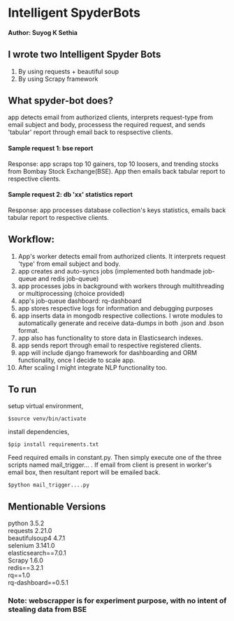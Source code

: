 # Intelligent SpyderBots #   

#### Author: Suyog K Sethia ####     

## I wrote two Intelligent Spyder Bots ##        
1. By using requests + beautiful soup            
2. By using Scrapy framework                  

## What spyder-bot does? ##
app detects email from authorized clients, interprets request-type from email subject and body, processess the required request, and sends 'tabular' report through email back to respsective clients.    

#### Sample request 1: bse report ####   
Response:  app scraps top 10 gainers, top 10 loosers, and trending stocks from Bombay Stock Exchange(BSE). App then emails back tabular report to respective clients.                 

#### Sample request 2: db 'xx' statistics report ####    
Response:  app processes database collection's keys statistics, emails back tabular report to respective clients.    

## Workflow: ##
1. App's worker detects email from authorized clients. It interprets request 'type' from email subject and body.
2. app creates and auto-syncs jobs  (implemented both handmade job-queue and redis job-queue) 
3. app processes jobs in background with workers through multithreading or multiprocessing (choice provided)
3. app's job-queue dashboard: rq-dashboard
4. app stores respective logs for information and debugging purposes
5. app inserts data in mongodb respective collections. I wrote modules to automatically generate and receive data-dumps in both .json and .bson format.
6. app also has functionality to store data in Elasticsearch indexes.
7. app sends report through email to respective registered clients.        
8. app will include django framework for dashboarding and ORM functionality, once I decide to scale app.                
9. After scaling I might integrate NLP functionality too.        

## To run  ##
setup virtual environment,
```
$source venv/bin/activate
```

install dependencies,
```
$pip install requirements.txt
```

Feed required emails in constant.py. Then simply execute one of the three scripts named mail_trigger... . If email from client is present in worker's email box, then resultant report will be emailed back. 
```
$python mail_trigger....py
```

## Mentionable Versions ##         
python 3.5.2           
requests 2.21.0            
beautifulsoup4 4.7.1                
selenium 3.141.0          
elasticsearch==7.0.1               
Scrapy 1.6.0     
redis==3.2.1    
rq==1.0    
rq-dashboard==0.5.1    

### Note: webscrapper is for experiment purpose, with no intent of stealing data from BSE         ###



